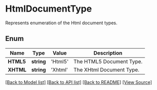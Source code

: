 ﻿# HtmlDocumentType
Represents enumeration of the Html document types.

## Enum
Name | Type | Value | Description
------------ | ------------- | ------------- | -------------
**HTML5** | **string** | 'Html5' | The HTML5 Document Type.
**XHTML** | **string** | 'Xhtml' | The XHtml Document Type.

[[Back to Model list]](../README.md#documentation-for-models) [[Back to API list]](../README.md#documentation-for-api-endpoints) [[Back to README]](../README.md) [[View Source]](../src/Aspose/PDF/Model/HtmlDocumentType.php)

